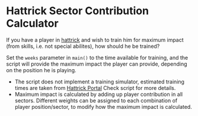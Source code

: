 # Hattrick Sector Contribution Calculator

If you have a player in [hattrick](https://www.hattrick.org) and wish to 
train him for maximum impact (from skills, i.e. not special abilites), 
how should he be trained?

Set the `weeks` parameter in `main()` to the time available for 
training, and the script will provide the maximum impact the 
player can provide, depending on the position he is playing.

* The script does not implement a training simulator, estimated
  training times are taken from [Hattrick Portal](https://hattrickportal.pro/)
  Check script for more details.
* Maximum impact is calculated by adding up player contribution
  in all sectors. Different weights can be assigned to each combination 
  of player position/sector, to modify how the maximum impact is calculated.

